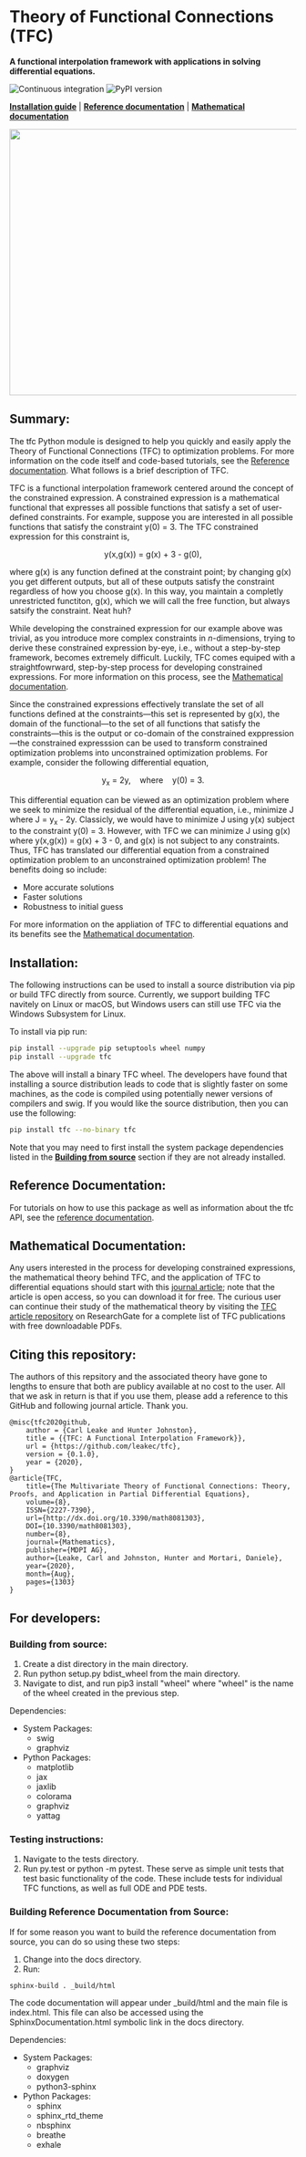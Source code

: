 
# Theory of Functional Connections (TFC)
**A functional interpolation framework with applications in solving differential equations.**

![Continuous integration](https://github.com/leakec/tfc/actions/workflows/ci.yml/badge.svg)
![PyPI version](https://img.shields.io/pypi/v/tfc)

[**Installation guide**](#installation)
| [**Reference documentation**](https://tfc-documentation.readthedocs.io/en/latest/)
| [**Mathematical documentation**](#mathematical-documentation)

<img src="https://github.com/leakec/tfc/blob/main/docs/Univariate_TFC_Animation.gif" width="600" height="467">

## Summary:
The tfc Python module is designed to help you quickly and easily apply the Theory of Functional Connections (TFC) to optimization problems. For more information on the code itself and code-based tutorials, see the [Reference documentation](https://tfc-documentation.readthedocs.io/en/latest/). What follows is a brief description of TFC.

TFC is a functional interpolation framework centered around the concept of the constrained expression. A constrained expression is a mathematical functional that expresses all possible functions that satisfy a set of user-defined constraints. For example, suppose you are interested in all possible functions that satisfy the constraint y(0) = 3. The TFC constrained expression for this constraint is,

<p align="center">
y(x,g(x)) = g(x) + 3 - g(0),
</p>

where g(x) is any function defined at the constraint point; by changing g(x) you get different outputs, but all of these outputs satisfy the constraint regardless of how you choose g(x). In this way, you maintain a completly unrestricted functiton, g(x), which we will call the free function, but always satsify the constraint. Neat huh?

While developing the constrained expression for our example above was trivial, as you introduce more complex constraints in *n*-dimensions, trying to derive these constrained expression by-eye, i.e., without a step-by-step framework, becomes extremely difficult. Luckily, TFC comes equiped with a straightfowrward, step-by-step process for developing constrained expressions. For more information on this process, see the [Mathematical documentation](#mathematical-documentation).

Since the constrained expressions effectively translate the set of all functions defined at the constraints&mdash;this set is represented by g(x), the domain of the functional&mdash;to the set of all functions that satisfy the constraints&mdash;this is the output or co-domain of the constrained exppression&mdash;the constrained expresssion can be used to transform constrained optimization problems into unconstrained optimization problems. For example, consider the following differential equation,

<p align="center">
y<sub>x</sub> = 2y, &nbsp;&nbsp; where &nbsp;&nbsp; y(0) = 3.
</p>

This differential equation can be viewed as an optimization problem where we seek to minimize the residual of the differential equation, i.e., minimize J where J = y<sub>x</sub> - 2y. Classicly, we would have to minimize J using y(x) subject to the constraint y(0) = 3. However, with TFC we can minimize J using g(x) where y(x,g(x)) = g(x) + 3 - 0, and g(x) is not subject to any constraints. Thus, TFC has translated our differential equation from a constrained optimization problem to an unconstrained optimization problem! The benefits doing so include:

* More accurate solutions
* Faster solutions
* Robustness to initial guess

For more information on the appliation of TFC to differential equations and its benefits see the [Mathematical documentation](#mathematical-documentation).

## Installation:
The following instructions can be used to install a source distribution via pip or build TFC directly from source. Currently, we support building TFC navitely on Linux or macOS, but Windows users can still use TFC via the Windows Subsystem for Linux.

To install via pip run:
```bash
pip install --upgrade pip setuptools wheel numpy
pip install --upgrade tfc
```
The above will install a binary TFC wheel. The developers have found that installing a source distribution leads to code that is slightly faster on some machines, as the code is compiled using potentially newer versions of compilers and swig. If you would like the source distribution, then you can use the following:
```bash
pip install tfc --no-binary tfc
```
Note that you may need to first install the system package dependencies listed in the [**Building from source**](#building-from-source) section if they are not already installed.

## Reference Documentation:
For tutorials on how to use this package as well as information about the tfc API, see the [reference documentation](https://tfc-documentation.readthedocs.io/en/latest/).

## Mathematical Documentation:
Any users interested in the process for developing constrained expressions, the mathematical theory behind TFC, and the application of TFC to differential equations should start with this [journal article](https://www.mdpi.com/2227-7390/8/8/1303); note that the article is open access, so you can download it for free. The curious user can continue their study of the mathematical theory by visiting the [TFC article repository](https://www.researchgate.net/project/Theory-of-Functional-Connections) on ResearchGate for a complete list of TFC publications with free downloadable PDFs.

## Citing this repository:
The authors of this repsitory and the associated theory have gone to lengths to ensure that both are publicy available at no cost to the user. All that we ask in return is that if you use them, please add a reference to this GitHub and following journal article. Thank you.
```
@misc{tfc2020github,
    author = {Carl Leake and Hunter Johnston},
    title = {{TFC: A Functional Interpolation Framework}},
    url = {https://github.com/leakec/tfc},
    version = {0.1.0},
    year = {2020},
}
@article{TFC, 
    title={The Multivariate Theory of Functional Connections: Theory, Proofs, and Application in Partial Differential Equations}, 
    volume={8}, 
    ISSN={2227-7390}, 
    url={http://dx.doi.org/10.3390/math8081303}, 
    DOI={10.3390/math8081303},
    number={8}, 
    journal={Mathematics},
    publisher={MDPI AG},
    author={Leake, Carl and Johnston, Hunter and Mortari, Daniele}, 
    year={2020}, 
    month={Aug}, 
    pages={1303}
}
```

## For developers:

### Building from source:
1. Create a dist directory in the main directory.
2. Run python setup.py bdist\_wheel from the main directory.
3. Navigate to dist, and run pip3 install "wheel" where "wheel" is the name of the wheel created in the previous step.

Dependencies:
* System Packages:
  * swig
  * graphviz
* Python Packages:
  * matplotlib
  * jax
  * jaxlib
  * colorama
  * graphviz
  * yattag

### Testing instructions:
1. Navigate to the tests directory.
2. Run py.test or python -m pytest.
These serve as simple unit tests that test basic functionality of the code. These include tests for individual TFC functions, as well as full ODE and PDE tests.

### Building Reference Documentation from Source:
If for some reason you want to build the reference documentation from source, you can do so using these two steps:
1. Change into the docs directory.
2. Run:
```bash
sphinx-build . _build/html
```
The code documentation will appear under \_build/html and the main file is index.html. This file can also be accessed using the SphinxDocumentation.html symbolic link in the docs directory.

Dependencies:
* System Packages:
  * graphviz
  * doxygen
  * python3-sphinx
* Python Packages:
  * sphinx
  * sphinx\_rtd\_theme
  * nbsphinx
  * breathe
  * exhale
  
